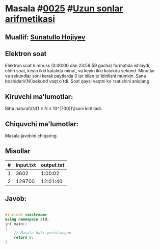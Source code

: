 
<h1>Masala #<a href="https://robocontest.uz/tasks/0025">0025</a> #<a href="https://robocontest.uz/tasks?category=2">Uzun sonlar arifmetikasi</a></h1>
<h2> Muallif: <a href="https://robocontest.uz/profile/sunnat">Sunatullo Hojiyev</a></h2>
<h2>Elektron soat</h2>
<p>Elektron soat h:mm:ss (0:00:00 dan 23:59:59 gacha) formatida ishlaydi, oldin soat, keyin ikki katakda minut, va keyin ikki katakda sekund. Minutlar va sekundlar soni kerak paytlarda 0 lar bilan to`ldirilishi mumkin.
Sana boshidan\(N\)sekund vaqt o`tdi. Soat qaysi vaqtni ko`rsatishini aniqlang.</p>
<h2>Kiruvchi ma'lumotlar:</h2>
<p>Bitta natural\(N(1 ≤ N ≤ 10^{700})\)soni kiritiladi.</p>
<h2>Chiquvchi ma'lumotlar:</h2>
<p>Masala javobini chiqaring.</p>
<h2>Misollar</h2>
<table>
    <thead>
        <tr>
            <th>#</th>
            <th>input.txt</th>
            <th>output.txt</th>
        </tr>
    </thead>
    <tbody>
            <tr>
                <td>1</td>
                <td>3602</td>
                <td>1:00:02</td>
            </tr>
            <tr>
                <td>2</td>
                <td>129700</td>
                <td>12:01:40</td>
            </tr>
    </tbody>
    </table>
    
<h2>Javob:</h2>

######
```cpp
#include <iostream>
using namespace std;
int main()
{
    // Masala hali yechilmagan
    return 0;
}
```
